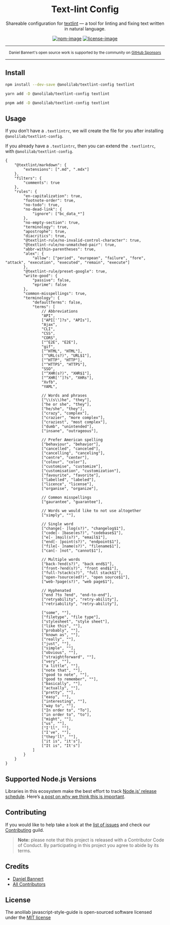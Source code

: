 <div align="center">
<h1>Text-lint Config</h1>

Shareable configuration for [textlint](https://github.com/textlint/textlint) — a tool for linting and fixing text written in natural language.

[![npm-image]][npm-url] [![license-image]][license-url]

</div>

---

<div align="center">
    <p>
        <sup>
            Daniel Bannert's open source work is supported by the community on <a href="https://github.com/sponsors/prisis">GitHub Sponsors</a>
        </sup>
    </p>
</div>

---

## Install

```bash
npm install --dev-save @anolilab/textlint-config textlint
```

```sh
yarn add -D @anolilab/textlint-config textlint
```

```sh
pnpm add -D @anolilab/textlint-config textlint
```

## Usage

If you don’t have a `.textlintrc`, we will create the file for you after installing `@anolilab/textlint-config`.

If you already have a `.textlintrc`, then you can extend the `.textlintrc`, with `@anolilab/textlint-config`.

```json5
{
    "@textlint/markdown": {
        "extensions": [".md", ".mdx"]
    },
    "filters": {
        "comments": true
    },
    "rules": {
        "en-capitalization": true,
        "footnote-order": true,
        "no-todo": true,
        "no-dead-link": {
            "ignore": ["bc_data_*"]
        },
        "no-empty-section": true,
        "terminology": true,
        "apostrophe": true,
        "diacritics": true,
        "@textlint-rule/no-invalid-control-character": true,
        "@textlint-rule/no-unmatched-pair": true,
        "abbr-within-parentheses": true,
        "alex": {
            "allow": ["period", "european", "failure", "fore", "attack", "execution", "executed", "remain", "execute"]
        },
        "@textlint-rule/preset-google": true,
        "write-good": {
            "passive": false,
            "eprime": false
        },
        "common-misspellings": true,
        "terminology": {
            "defaultTerms": false,
            "terms": [
                // Abbreviations
                "API",
                ["API['’]?s", "APIs"],
                "Ajax",
                "CLI",
                "CSS",
                "CORS",
                ["^E2E", "E2E"],
                "gif",
                ["^HTML", "HTML"],
                ["^URL(s?)", "URL$1"],
                ["^HTTP", "HTTP"],
                ["^HTTPS", "HTTPS"],
                "SSO",
                ["^XHR(s?)", "XHR$1"],
                ["^XHR['’]?s", "XHRs"],
                "Xvfb",
                "YAML",

                // Words and phrases
                ["\\(s\\)he", "they"],
                ["he or she", "they"],
                ["he/she", "they"],
                ["crazy", "complex"],
                ["crazier", "more complex"],
                ["craziest", "most complex"],
                ["dumb", "unintended"],
                ["insane", "outrageous"],

                // Prefer American spelling
                ["behaviour", "behavior"],
                ["cancelled", "canceled"],
                ["cancelling", "canceling"],
                ["centre", "center"],
                ["colour", "color"],
                ["customise", "customize"],
                ["customisation", "customization"],
                ["favourite", "favorite"],
                ["labelled", "labeled"],
                ["licence", "license"],
                ["organise", "organize"],

                // Common misspellings
                ["gaurantee", "guarantee"],

                // Words we would like to not use altogether
                ["simply", ""],

                // Single word
                ["change[- ]log(s?)", "changelog$1"],
                ["code[- ]base(es?)", "codebase$1"],
                ["e[- ]mail(s?)", "email$1"],
                ["end[- ]point(s?)", "endpoint$1"],
                ["file[- ]name(s?)", "filename$1"],
                ["can[- ]not", "cannot$1"],

                // Multiple words
                ["back-?end(s?)", "back end$1"],
                ["front-?end(s?)", "front end$1"],
                ["full-?stack(s?)", "full stack$1"],
                ["open-?source(ed?)", "open source$1"],
                ["web-?page(s?)", "web page$1"],

                // Hyphenated
                ["end ?to ?end", "end-to-end"],
                ["retryability", "retry-ability"],
                ["retriability", "retry-ability"],

                ["some", ""],
                ["filetype", "file type"],
                ["stylesheet", "style sheet"],
                ["like this", ""],
                ["probably", ""],
                ["known as", ""],
                ["really", ""],
                ["just", ""],
                ["simple", ""],
                ["obvious", ""],
                ["straightforward", ""],
                ["very", ""],
                ["a little", ""],
                ["note that", ""],
                ["good to note", ""],
                ["good to remember", ""],
                ["basically", ""],
                ["actually", ""],
                ["pretty", ""],
                ["easy", ""],
                ["interesting", ""],
                ["way to", ""],
                ["In order to", "To"],
                ["in order to", "to"],
                ["might", ""],
                ["us", ""],
                ["I'll", ""],
                ["I've", ""],
                ["they'll", ""],
                ["it is", "it's"],
                ["It is", "It's"]
            ]
        }
    }
}
```

## Supported Node.js Versions

Libraries in this ecosystem make the best effort to track
[Node.js’ release schedule](https://nodejs.org/en/about/releases/). Here’s [a
post on why we think this is important](https://medium.com/the-node-js-collection/maintainers-should-consider-following-node-js-release-schedule-ab08ed4de71a).

## Contributing

If you would like to help take a look at the [list of issues](https://github.com/anolilab/javascript-style-guide/issues) and check our [Contributing](.github/CONTRIBUTING.md) guild.

> **Note:** please note that this project is released with a Contributor Code of Conduct. By participating in this project you agree to abide by its terms.

## Credits

-   [Daniel Bannert](https://github.com/prisis)
-   [All Contributors](https://github.com/anolilab/javascript-style-guide/graphs/contributors)

## License

The anolilab javascript-style-guide is open-sourced software licensed under the [MIT license](https://opensource.org/licenses/MIT)

[license-image]: https://img.shields.io/npm/l/@anolilab/textlint-config?color=blueviolet&style=for-the-badge
[license-url]: LICENSE.md "license"
[npm-image]: https://img.shields.io/npm/v/@anolilab/textlint-config/latest.svg?style=for-the-badge&logo=npm
[npm-url]: https://www.npmjs.com/package/@anolilab/textlint-config/v/latest "npm"
